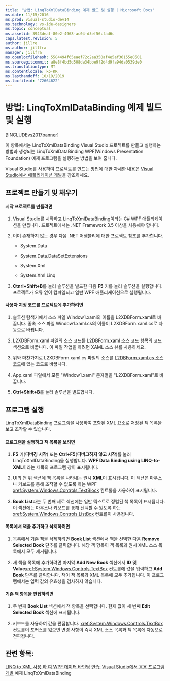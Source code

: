 ```yaml
---
title: '방법: LinqToXmlDataBinding 예제 빌드 및 실행 | Microsoft Docs'
ms.date: 11/15/2016
ms.prod: visual-studio-dev14
ms.technology: vs-ide-designers
ms.topic: conceptual
ms.assetid: 3943deaf-80e2-4968-ac04-d3ef56cfad6c
caps.latest.revision: 5
author: jillre
ms.author: jillfra
manager: jillfra
ms.openlocfilehash: 5584494f65eaef72c2aa350af4e5af36155e0501
ms.sourcegitcommit: a8e8f4bd5d508da34bbe9f2d4d9fa94da0539de0
ms.translationtype: MT
ms.contentlocale: ko-KR
ms.lasthandoff: 10/19/2019
ms.locfileid: "72664622"
---
```

# <a name="how-to-build-and-run-the-linqtoxmldatabinding-example"></a>방법: LinqToXmlDataBinding 예제 빌드 및 실행
[!INCLUDE[vs2017banner](../includes/vs2017banner.md)]

이 항목에서는 LinqToXmlDataBinding Visual Studio 프로젝트를 만들고 실행하는 방법과 생성되는 LinqToXmlDataBinding WPF(Windows Presentation Foundation) 예제 프로그램을 실행하는 방법을 보여 줍니다.

 Visual Studio를 사용하여 프로젝트를 만드는 방법에 대한 자세한 내용은 [Visual Studio에서 애플리케이션 개발](https://msdn.microsoft.com/97490c1b-a247-41fb-8f2c-bc4c201eff68)을 참조하세요.

## <a name="creating-and-populating-the-project"></a>프로젝트 만들기 및 채우기

#### <a name="to-create-the-starting-project"></a>시작 프로젝트를 만들려면

1. Visual Studio를 시작하고 LinqToXmlDataBinding이라는 C# WPF 애플리케이션을 만듭니다. 프로젝트에서는 .NET Framework 3.5 이상을 사용해야 합니다.

2. 이미 존재하지 않는 경우 다음 .NET 어셈블리에 대한 프로젝트 참조를 추가합니다.

    - System.Data

    - System.Data.DataSetExtensions

    - System.Xml

    - System.Xml.Linq

3. **Ctnrl+Shift+B**를 눌러 솔루션을 빌드한 다음 **F5** 키를 눌러 솔루션을 실행합니다. 프로젝트가 오류 없이 컴파일되고 일반 WPF 애플리케이션으로 실행됩니다.

#### <a name="to-add-custom-code-to-the-project"></a>사용자 지정 코드를 프로젝트에 추가하려면

1. 솔루션 탐색기에서 소스 파일 Window1.xaml의 이름을 L2XDBForm.xaml로 바꿉니다. 종속 소스 파일 Window1.xaml.cs의 이름이 L2XDBForm.xaml.cs로 자동으로 바뀝니다.

2. L2XDBForm.xaml 파일의 소스 코드를 [L2DBForm.xaml 소스 코드](../designers/l2dbform-xaml-source-code.md) 항목의 코드 섹션으로 바꿉니다. 이 파일 작업을 하려면 XAML 소스 뷰를 사용하세요.

3. 위와 마찬가지로 L2XDBForm.xaml.cs 파일의 소스를 [L2DBForm.xaml.cs 소스 코드](../designers/l2dbform-xaml-cs-source-code.md)에 있는 코드로 바꿉니다.

4. App.xaml 파일에서 모든 "Window1.xaml" 문자열을 "L2XDBForm.xaml"로 바꿉니다.

5. **Ctrl+Shift+B**를 눌러 솔루션을 빌드합니다.

## <a name="running-the-program"></a>프로그램 실행
 LinqToXmlDataBinding 프로그램을 사용하여 포함된 XML 요소로 저장된 책 목록을 보고 조작할 수 있습니다.

#### <a name="to-run-the-program-and-view-the-book-list"></a>프로그램을 실행하고 책 목록을 보려면

1. **F5** 키(**디버깅 시작**) 또는 **Ctrl+F5**(**디버그하지 않고 시작**)를 눌러 LinqToXmlDataBinding을 실행합니다. **WPF Data Binding using LINQ-to-XML**이라는 제목의 프로그램 창이 표시됩니다.

2. UI의 맨 위 섹션에 책 목록을 나타내는 원시 **XML**이 표시됩니다. 이 섹션은 마우스나 키보드를 통해 조작할 수 없도록 하는 WPF <xref:System.Windows.Controls.TextBlock> 컨트롤을 사용하여 표시됩니다.

3. **Book List**라는 두 번째 세로 섹션에는 일반 텍스트로 정렬된 책 목록이 표시됩니다. 이 섹션에는 마우스나 키보드를 통해 선택할 수 있도록 하는 <xref:System.Windows.Controls.ListBox> 컨트롤이 사용됩니다.

#### <a name="to-add-and-delete-books-from-the-list"></a>목록에서 책을 추가하고 삭제하려면

1. 목록에서 기존 책을 삭제하려면 **Book List** 섹션에서 책을 선택한 다음 **Remove Selected Book** 단추를 클릭합니다. 해당 책 항목이 책 목록과 원시 XML 소스 목록에서 모두 제거됩니다.

2. 새 책을 목록에 추가하려면 마지막 **Add New Book** 섹션에서 **ID** 및 **Value**<xref:System.Windows.Controls.TextBox> 컨트롤에 값을 입력하고 **Add Book** 단추를 클릭합니다. 책이 책 목록과 XML 목록에 모두 추가됩니다. 이 프로그램에서는 입력 값의 유효성을 검사하지 않습니다.

#### <a name="to-edit-an-existing-book-entry"></a>기존 책 항목을 편집하려면

1. 두 번째 **Book List** 섹션에서 책 항목을 선택합니다. 현재 값이 세 번째 **Edit Selected Book** 섹션에 표시됩니다.

2. 키보드를 사용하여 값을 편집합니다. <xref:System.Windows.Controls.TextBox> 컨트롤이 포커스를 잃으면 변경 사항이 즉시 XML 소스 목록과 책 목록에 자동으로 전파됩니다.

## <a name="see-also"></a>관련 항목:
 [LINQ to XML 사용 하 여 WPF 데이터 바인딩](../designers/wpf-data-binding-using-linq-to-xml-example.md) [연습:](../designers/walkthrough-linqtoxmldatabinding-example.md) [Visual Studio에서 응용 프로그램 개발](https://msdn.microsoft.com/97490c1b-a247-41fb-8f2c-bc4c201eff68) 예제 LinqToXmlDataBinding
